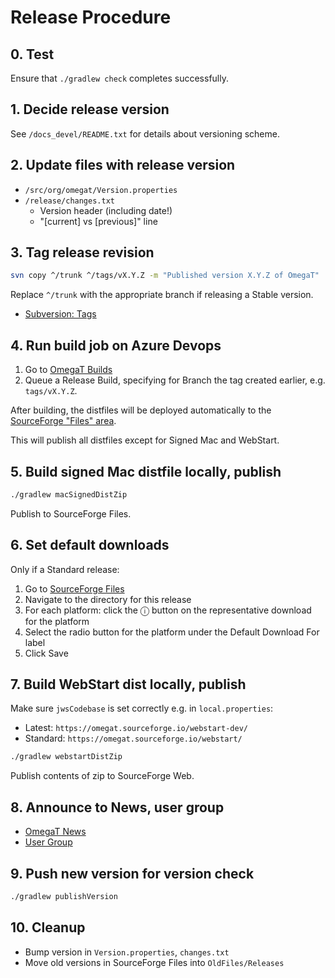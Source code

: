 # Release Procedure

## 0. Test

Ensure that `./gradlew check` completes successfully.


## 1. Decide release version

See `/docs_devel/README.txt` for details about versioning scheme.


## 2. Update files with release version

- `/src/org/omegat/Version.properties`
- `/release/changes.txt`
  - Version header (including date!)
  - "[current] vs [previous]" line


## 3. Tag release revision

```sh
svn copy ^/trunk ^/tags/vX.Y.Z -m "Published version X.Y.Z of OmegaT"
```

Replace `^/trunk` with the appropriate branch if releasing a Stable version.

- [Subversion:
  Tags](http://svnbook.red-bean.com/en/1.7/svn.branchmerge.tags.html)


## 4. Run build job on Azure Devops

1. Go to [OmegaT Builds](https://dev.azure.com/omegat-org/OmegaT/_build)
2. Queue a Release Build, specifying for Branch the tag created earlier,
   e.g. `tags/vX.Y.Z`.

After building, the distfiles will be deployed automatically to the [SourceForge
"Files" area](https://sourceforge.net/projects/omegat/files/).

This will publish all distfiles except for Signed Mac and WebStart.


## 5. Build signed Mac distfile locally, publish

```sh
./gradlew macSignedDistZip
```

Publish to SourceForge Files.


## 6. Set default downloads

Only if a Standard release:

1. Go to [SourceForge Files](https://sourceforge.net/projects/omegat/files/)
2. Navigate to the directory for this release
3. For each platform: click the ⓘ button on the representative download for the
   platform
4. Select the radio button for the platform under the Default Download For label
5. Click Save


## 7. Build WebStart dist locally, publish

Make sure `jwsCodebase` is set correctly e.g. in `local.properties`:

- Latest: `https://omegat.sourceforge.io/webstart-dev/`
- Standard: `https://omegat.sourceforge.io/webstart/`

```sh
./gradlew webstartDistZip
```

Publish contents of zip to SourceForge Web.


## 8. Announce to News, user group

- [OmegaT News](https://sourceforge.net/p/omegat/news/)
- [User Group](https://groups.yahoo.com/neo/groups/OmegaT/info)


## 9. Push new version for version check

```sh
./gradlew publishVersion
```


## 10. Cleanup

- Bump version in `Version.properties`, `changes.txt`
- Move old versions in SourceForge Files into `OldFiles/Releases`
